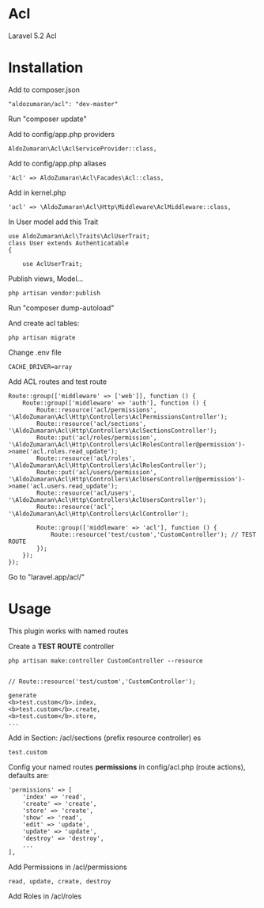 # Acl
Laravel 5.2 Acl

# Installation

Add to composer.json
    
    "aldozumaran/acl": "dev-master"
    
Run
    "composer update"
    
Add to config/app.php providers


    AldoZumaran\Acl\AclServiceProvider::class,
          

Add to config/app.php aliases
        
          
    'Acl' => AldoZumaran\Acl\Facades\Acl::class,

Add in kernel.php

    'acl' => \AldoZumaran\Acl\Http\Middleware\AclMiddleware::class,


In User model add this Trait

    use AldoZumaran\Acl\Traits\AclUserTrait;
    class User extends Authenticatable
    {
    
        use AclUserTrait;
     
Publish views, Model...

    php artisan vendor:publish
    
Run "composer dump-autoload"

And create acl tables:
    
    php artisan migrate

Change .env file 

    CACHE_DRIVER=array
    
Add ACL routes and test route
        
    
    Route::group(['middleware' => ['web']], function () {
        Route::group(['middleware' => 'auth'], function () {
            Route::resource('acl/permissions', '\AldoZumaran\Acl\Http\Controllers\AclPermissionsController');
            Route::resource('acl/sections', '\AldoZumaran\Acl\Http\Controllers\AclSectionsController');
            Route::put('acl/roles/permission', '\AldoZumaran\Acl\Http\Controllers\AclRolesController@permission')->name('acl.roles.read_update');
            Route::resource('acl/roles', '\AldoZumaran\Acl\Http\Controllers\AclRolesController');
            Route::put('acl/users/permission', '\AldoZumaran\Acl\Http\Controllers\AclUsersController@permission')->name('acl.users.read_update');
            Route::resource('acl/users', '\AldoZumaran\Acl\Http\Controllers\AclUsersController');
            Route::resource('acl', '\AldoZumaran\Acl\Http\Controllers\AclController');
            
            Route::group(['middleware' => 'acl'], function () {
                Route::resource('test/custom','CustomController'); // TEST ROUTE
            });
        });
    });


Go to "laravel.app/acl/"



# Usage

This plugin works with named routes 

Create a <b>TEST ROUTE</b> controller

    php artisan make:controller CustomController --resource


    // Route::resource('test/custom','CustomController');
    
    generate 
    <b>test.custom</b>.index, 
    <b>test.custom</b>.create,
    <b>test.custom</b>.store, 
    ...
    
Add in Section: /acl/sections (prefix resource controller) 
es

    test.custom

Config your named routes <b>permissions</b> in config/acl.php (route actions), defaults are:

    'permissions' => [
        'index' => 'read',
        'create' => 'create',
        'store' => 'create',
        'show' => 'read',
        'edit' => 'update',
        'update' => 'update',
        'destroy' => 'destroy',
        ...
    ],
    
Add Permissions in /acl/permissions

    read, update, create, destroy
    

Add Roles in /acl/roles
    
